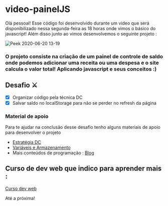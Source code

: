 # video-painelJS

Olá pessoal! Esse código foi desenvolvido durante um video que será disponibilizado nessa segunda-feira as 18 horas onde vimos o básico do javascript! Além disso junto ao vimos desenvolvemos o seguinte projeto :

![Peek 2020-06-20 13-19](https://user-images.githubusercontent.com/51785898/85206495-ead9d780-b2f8-11ea-8017-60567ade39d6.gif)

<h3>O projeto consiste na criação de um painel de controle de saldo onde podemos adicionar uma receita ou uma despesa e o site calcula o valor total! Aplicando javascript e seus conceitos :)</h3>

## Desafio ⚔️

 - [x] Organizar código pela técnica DC
 - [x] Salvar saldo no localStorage para não se perder no refresh da página
 
 ### Material de apoio
 
 Para te ajudar na conclusão desse desafio tenho alguns materiais de apoio para desenvolver o projeto
 
 * [Estratégia DC](http://costconsultoria.com.br/roboticaedesafios/dividir-para-conquistar/)
 * [Variáveis e Armazenamento](http://costconsultoria.com.br/roboticaedesafios/principios-do-javascript-00-armazenamento/)
 * Mais conteúdos de programação : [Blog](http://costconsultoria.com.br/roboticaedesafios/)
 
 ## Curso de dev web que indico para aprender mais :
 [Curso dev web](https://hotm.art/FJ1SJWD)
 
 Até a próxima!
